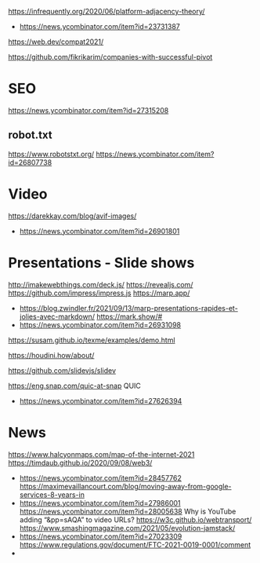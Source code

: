 

https://infrequently.org/2020/06/platform-adjacency-theory/
* https://news.ycombinator.com/item?id=23731387

https://web.dev/compat2021/

https://github.com/fikrikarim/companies-with-successful-pivot

# SEO
https://news.ycombinator.com/item?id=27315208

## robot.txt
https://www.robotstxt.org/
https://news.ycombinator.com/item?id=26807738

# Video
https://darekkay.com/blog/avif-images/
* https://news.ycombinator.com/item?id=26901801

# Presentations - Slide shows
http://imakewebthings.com/deck.js/
https://revealjs.com/
https://github.com/impress/impress.js
https://marp.app/
* https://blog.zwindler.fr/2021/09/13/marp-presentations-rapides-et-jolies-avec-markdown/
https://mark.show/#
* https://news.ycombinator.com/item?id=26931098

https://susam.github.io/texme/examples/demo.html

https://houdini.how/about/

https://github.com/slidevjs/slidev

https://eng.snap.com/quic-at-snap QUIC
* https://news.ycombinator.com/item?id=27626394

# News
https://www.halcyonmaps.com/map-of-the-internet-2021
https://timdaub.github.io/2020/09/08/web3/
* https://news.ycombinator.com/item?id=28457762
https://maximevaillancourt.com/blog/moving-away-from-google-services-8-years-in
* https://news.ycombinator.com/item?id=27986001
https://news.ycombinator.com/item?id=28005638 Why is YouTube adding “&pp=sAQA” to video URLs?
https://w3c.github.io/webtransport/
https://www.smashingmagazine.com/2021/05/evolution-jamstack/
* https://news.ycombinator.com/item?id=27023309
https://www.regulations.gov/document/FTC-2021-0019-0001/comment
*